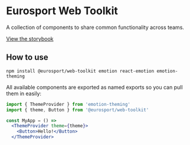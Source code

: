 # Eurosport Web Toolkit

A collection of components to share common functionality across teams.

[View the storybook](https://eurosport.netlify.com)

## How to use

`npm install @eurosport/web-toolkit emotion react-emotion emotion-theming`

All available components are exported as named exports so you can pull them in easily:

```jsx
import { ThemeProvider } from 'emotion-theming'
import { theme, Button } from '@eurosport/web-toolkit'

const MyApp = () =>
  <ThemeProvider theme={theme}>
    <Button>Hello!</Button>
  </ThemeProvider>
```
